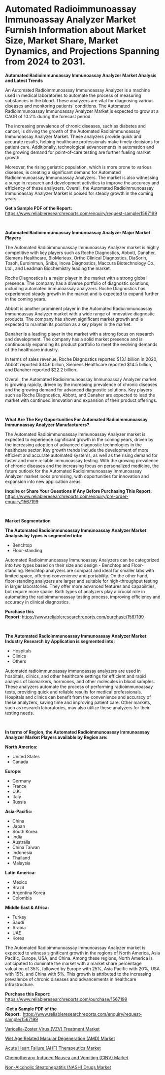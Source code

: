 <p><h1>Automated Radioimmunoassay Immunoassay Analyzer Market Furnish Information about Market Size, Market Share, Market Dynamics, and Projections Spanning from 2024 to 2031.</h1></p><p><strong>Automated Radioimmunoassay Immunoassay Analyzer Market Analysis and Latest Trends</strong></p>
<p><p>An Automated Radioimmunoassay Immunoassay Analyzer is a machine used in medical laboratories to automate the process of measuring substances in the blood. These analyzers are vital for diagnosing various diseases and monitoring patients' conditions. The Automated Radioimmunoassay Immunoassay Analyzer Market is expected to grow at a CAGR of 10.2% during the forecast period.</p><p>The increasing prevalence of chronic diseases, such as diabetes and cancer, is driving the growth of the Automated Radioimmunoassay Immunoassay Analyzer Market. These analyzers provide quick and accurate results, helping healthcare professionals make timely decisions for patient care. Additionally, technological advancements in automation and the growing demand for point-of-care testing are further fueling market growth.</p><p>Moreover, the rising geriatric population, which is more prone to various diseases, is creating a significant demand for Automated Radioimmunoassay Immunoassay Analyzers. The market is also witnessing a surge in research and development activities to improve the accuracy and efficiency of these analyzers. Overall, the Automated Radioimmunoassay Immunoassay Analyzer Market is poised for steady growth in the coming years.</p></p>
<p><strong>Get a Sample PDF of the Report:&nbsp;</strong> <a href="https://www.reliableresearchreports.com/enquiry/request-sample/1567199">https://www.reliableresearchreports.com/enquiry/request-sample/1567199</a></p>
<p>&nbsp;</p>
<p><strong>Automated Radioimmunoassay Immunoassay Analyzer Major Market Players</strong></p>
<p><p>The Automated Radioimmunoassay Immunoassay Analyzer market is highly competitive with key players such as Roche Diagnostics, Abbott, Danaher, Siemens Healthcare, BioMerieux, Ortho Clinical Diagnostics, DiaSorin, Tosoh, Euroimmun, Snibe, Inova Diagnostics, Maccura Biotechnology Co., Ltd., and Leadman Biochemistry leading the market.</p><p>Roche Diagnostics is a major player in the market with a strong global presence. The company has a diverse portfolio of diagnostic solutions, including automated immunoassay analyzers. Roche Diagnostics has experienced steady growth in the market and is expected to expand further in the coming years.</p><p>Abbott is another prominent player in the Automated Radioimmunoassay Immunoassay Analyzer market with a wide range of innovative diagnostic products. The company has shown significant market growth and is expected to maintain its position as a key player in the market.</p><p>Danaher is a leading player in the market with a strong focus on research and development. The company has a solid market presence and is continuously expanding its product portfolio to meet the evolving demands of the healthcare industry.</p><p>In terms of sales revenue, Roche Diagnostics reported $13.1 billion in 2020, Abbott reported $34.6 billion, Siemens Healthcare reported $14.5 billion, and Danaher reported $22.2 billion.</p><p>Overall, the Automated Radioimmunoassay Immunoassay Analyzer market is growing rapidly, driven by the increasing prevalence of chronic diseases and the growing demand for advanced diagnostic solutions. Key players such as Roche Diagnostics, Abbott, and Danaher are expected to lead the market with continued innovation and expansion of their product offerings.</p></p>
<p>&nbsp;</p>
<p><strong>What Are The Key Opportunities For Automated Radioimmunoassay Immunoassay Analyzer Manufacturers?</strong></p>
<p><p>The Automated Radioimmunoassay Immunoassay Analyzer market is expected to experience significant growth in the coming years, driven by the increasing adoption of advanced diagnostic technologies in the healthcare sector. Key growth trends include the development of more efficient and accurate automated systems, as well as the rising demand for faster and more reliable immunoassay testing. With the growing prevalence of chronic diseases and the increasing focus on personalized medicine, the future outlook for the Automated Radioimmunoassay Immunoassay Analyzer market looks promising, with opportunities for innovation and expansion into new application areas.</p></p>
<p><strong>Inquire or Share Your Questions If Any Before Purchasing This Report:</strong> <a href="https://www.reliableresearchreports.com/enquiry/pre-order-enquiry/1567199">https://www.reliableresearchreports.com/enquiry/pre-order-enquiry/1567199</a></p>
<p>&nbsp;</p>
<p><strong>Market Segmentation</strong></p>
<p><strong>The Automated Radioimmunoassay Immunoassay Analyzer Market Analysis by types is segmented into:</strong></p>
<p><ul><li>Benchtop</li><li>Floor-standing</li></ul></p>
<p><p>Automated Radioimmunoassay Immunoassay Analyzers can be categorized into two types based on their size and design - Benchtop and Floor-standing. Benchtop analyzers are compact and ideal for smaller labs with limited space, offering convenience and portability. On the other hand, floor-standing analyzers are larger and suitable for high-throughput testing in larger laboratories. They offer more advanced features and capabilities, but require more space. Both types of analyzers play a crucial role in automating the radioimmunoassay testing process, improving efficiency and accuracy in clinical diagnostics.</p></p>
<p><strong>Purchase this Report:&nbsp;</strong><a href="https://www.reliableresearchreports.com/purchase/1567199">https://www.reliableresearchreports.com/purchase/1567199</a></p>
<p>&nbsp;</p>
<p><strong>The Automated Radioimmunoassay Immunoassay Analyzer Market Industry Research by Application is segmented into:</strong></p>
<p><ul><li>Hospitals</li><li>Clinics</li><li>Others</li></ul></p>
<p><p>Automated radioimmunoassay immunoassay analyzers are used in hospitals, clinics, and other healthcare settings for efficient and rapid analysis of biomarkers, hormones, and other molecules in blood samples. These analyzers automate the process of performing radioimmunoassay tests, providing quick and reliable results for medical professionals. Hospitals and clinics can benefit from the convenience and accuracy of these analyzers, saving time and improving patient care. Other markets, such as research laboratories, may also utilize these analyzers for their testing needs.</p></p>
<p>&nbsp;</p>
<p><strong>In terms of Region, the Automated Radioimmunoassay Immunoassay Analyzer Market Players available by Region are:</strong></p>
<p>
    <p> <strong> North America: </strong>
        <ul>
            <li>United States</li>
            <li>Canada</li>
        </ul>
        </p> 
    <p> <strong> Europe: </strong>
        <ul>
            <li>Germany</li>
            <li>France</li>
            <li>U.K.</li>
            <li>Italy</li>
            <li>Russia</li>
        </ul>
        </p> 
    <p> <strong> Asia-Pacific: </strong>
        <ul>
            <li>China</li>
            <li>Japan</li>
            <li>South Korea</li>
            <li>India</li>
            <li>Australia</li>
            <li>China Taiwan</li>
            <li>Indonesia</li>
            <li>Thailand</li>
            <li>Malaysia</li>
        </ul>
        </p> 
    <p> <strong> Latin America: </strong>
        <ul>
            <li>Mexico</li>
            <li>Brazil</li>
            <li>Argentina Korea</li>
            <li>Colombia</li>
        </ul>
        </p> 
    <p> <strong> Middle East & Africa: </strong>
        <ul>
            <li>Turkey</li>
            <li>Saudi</li>
            <li>Arabia</li>
            <li>UAE</li>
            <li>Korea</li>
        </ul>
    </p>
    </p>
<p><p>The Automated Radioimmunoassay Immunoassay Analyzer market is expected to witness significant growth in the regions of North America, Asia Pacific, Europe, USA, and China. Among these regions, North America is anticipated to dominate the market with a market share percentage valuation of 35%, followed by Europe with 25%, Asia Pacific with 20%, USA with 15%, and China with 5%. This growth is attributed to the increasing prevalence of chronic diseases and advancements in healthcare infrastructure.</p></p>
<p><strong>Purchase this Report: </strong><a href="https://www.reliableresearchreports.com/purchase/1567199">https://www.reliableresearchreports.com/purchase/1567199</a></p>
<p>&nbsp;<strong>Get a Sample PDF of the Report:&nbsp;&nbsp;</strong><a href="https://www.reliableresearchreports.com/enquiry/request-sample/1567199">https://www.reliableresearchreports.com/enquiry/request-sample/1567199</a></p>
<p><strong></strong></p>
<p><p><a href="https://medium.com/@bartonhintz/varicella-zoster-virus-vzv-treatment-market-the-key-to-successful-business-strategy-forecast-f3e1216ef8ef">Varicella-Zoster Virus (VZV) Treatment Market</a></p><p><a href="https://medium.com/@bartonhintz/analyzing-wet-age-related-macular-degeneration-amd-market-global-industry-perspective-and-067154034777">Wet Age Related Macular Degeneration (AMD) Market</a></p><p><a href="https://medium.com/@bartonhintz/acute-heart-failure-ahf-therapeutics-market-competitive-analysis-market-trends-and-forecast-to-394d5afc1df4">Acute Heart Failure (AHF) Therapeutics Market</a></p><p><a href="https://medium.com/@bartonhintz/chemotherapy-induced-nausea-and-vomiting-cinv-market-competitive-analysis-market-trends-and-273ff76b8124">Chemotherapy-Induced Nausea and Vomiting (CINV) Market</a></p><p><a href="https://medium.com/@bartonhintz/non-alcoholic-steatohepatitis-nash-drugs-market-size-reveals-the-best-marketing-channels-in-9931455a7079">Non-Alcoholic Steatohepatitis (NASH) Drugs Market</a></p></p>